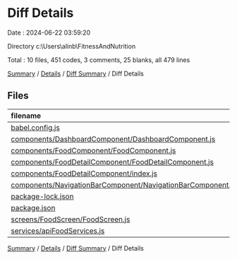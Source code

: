 # Diff Details

Date : 2024-06-22 03:59:20

Directory c:\\Users\\alinb\\FitnessAndNutrition

Total : 10 files,  451 codes, 3 comments, 25 blanks, all 479 lines

[Summary](results.md) / [Details](details.md) / [Diff Summary](diff.md) / Diff Details

## Files
| filename | language | code | comment | blank | total |
| :--- | :--- | ---: | ---: | ---: | ---: |
| [babel.config.js](/babel.config.js) | JavaScript | 11 | 0 | 1 | 12 |
| [components/DashboardComponent/DashboardComponent.js](/components/DashboardComponent/DashboardComponent.js) | JavaScript | 3 | 1 | -1 | 3 |
| [components/FoodComponent/FoodComponent.js](/components/FoodComponent/FoodComponent.js) | JavaScript | 7 | 0 | -3 | 4 |
| [components/FoodDetailComponent/FoodDetailComponent.js](/components/FoodDetailComponent/FoodDetailComponent.js) | JavaScript | 142 | 0 | 9 | 151 |
| [components/FoodDetailComponent/index.js](/components/FoodDetailComponent/index.js) | JavaScript | 1 | 0 | 0 | 1 |
| [components/NavigationBarComponent/NavigationBarComponent.js](/components/NavigationBarComponent/NavigationBarComponent.js) | JavaScript | 6 | 0 | 0 | 6 |
| [package-lock.json](/package-lock.json) | JSON | -12 | 0 | 0 | -12 |
| [package.json](/package.json) | JSON | 1 | 0 | 0 | 1 |
| [screens/FoodScreen/FoodScreen.js](/screens/FoodScreen/FoodScreen.js) | JavaScript | 229 | 0 | 13 | 242 |
| [services/apiFoodServices.js](/services/apiFoodServices.js) | JavaScript | 63 | 2 | 6 | 71 |

[Summary](results.md) / [Details](details.md) / [Diff Summary](diff.md) / Diff Details